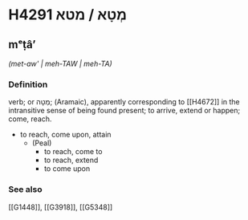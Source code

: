 # H4291 מְטָא / מטא

## mᵉṭâʼ

_(met-aw' | meh-TAW | meh-TA)_

### Definition

verb; or מְטָה; (Aramaic), apparently corresponding to [[H4672]] in the intransitive sense of being found present; to arrive, extend or happen; come, reach.

- to reach, come upon, attain
    - (Peal)
        - to reach, come to
        - to reach, extend
        - to come upon
### See also

[[G1448]], [[G3918]], [[G5348]]

